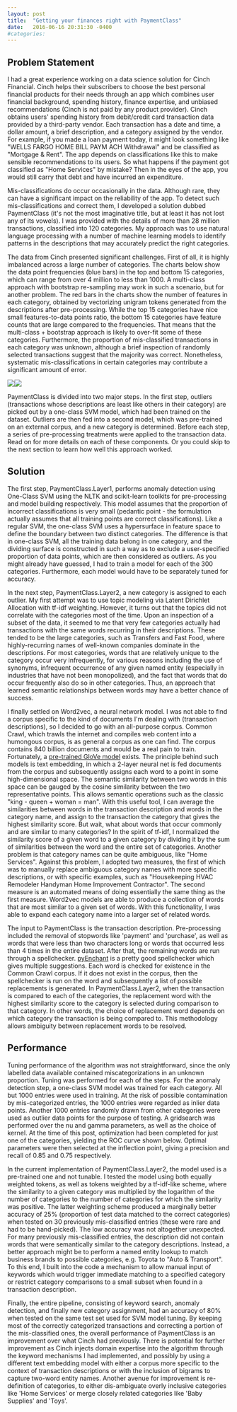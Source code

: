 ```yaml
---
layout: post
title:  "Getting your finances right with PaymentClass"
date:   2016-06-16 20:31:30 -0400
#categories: 
---
```


<h2>Problem Statement</h2>

I had a great experience working on a data science solution for Cinch Financial. Cinch helps their subscribers to choose the best personal financial products for their needs through an app which combines user financial background, spending history, finance expertise, and unbiased recommendations (Cinch is not paid by any product provider).
Cinch obtains users' spending history from debit/credit card transaction data provided by a third-party vendor. Each transaction has a date and time, a dollar amount, a brief description, and a category assigned by the vendor. For example, if you made a loan payment today, it might look something like "WELLS FARGO HOME BILL PAYM ACH Withdrawal" and be classified as "Mortgage & Rent". The app depends on classifications like this to make sensible recommendations to its users. So what happens if the payment got classified as "Home Services" by mistake? Then in the eyes of the app, you would still carry that debt and have incurred an expenditure. 

Mis-classifications do occur occasionally in the data. Although rare, they can have a significant impact on the reliability of the app. To detect such mis-classifications and correct them, I developed a solution dubbed PaymentClass (it's not the most imaginative title, but at least it has not lost any of its vowels). I was provided with the details of more than 28 million transactions, classified into 120 categories. My approach was to use natural language processing with a number of machine learning models to identify patterns in the descriptions that may accurately predict the right categories.

The data from Cinch presented significant challenges. First of all, it is highly imbalanced across a large number of categories. The charts below show the data point frequencies (blue bars) in the top and bottom 15 categories, which can range from over 4 million to less than 1000. A multi-class approach with bootstrap re-sampling may work in such a scenario, but for another problem. The red bars in the charts show the number of features in each category, obtained by vectorizing unigram tokens generated from the descriptions after pre-processing. While the top 15 categories have nice small features-to-data points ratio, the bottom 15 categories have feature counts that are large compared to the frequencies. That means that the multi-class + bootstrap approach is likely to over-fit some of these categories. Furthermore, the proportion of mis-classified transactions in each category was unknown, although a brief inspection of randomly selected transactions suggest that the majority was correct. Nonetheless, systematic mis-classifications in certain categories may contribute a significant amount of error.

<img src="../images/top15_cat_features.png"><img src="../images/bottom15_cat_features.png">

PaymentClass is divided into two major steps. In the first step, outliers (transactions whose descriptions are least like others in their category) are picked out by a one-class SVM model, which had been trained on the dataset. Outliers are then fed into a second model, which was pre-trained on an external corpus, and a new category is determined. Before each step, a series of pre-processing treatments were applied to the transaction data. Read on for more details on each of these components. Or you could skip to the next section to learn how well this approach worked.

<h2>Solution</h2>

The first step, PaymentClass.Layer1, performs anomaly detection using One-Class SVM using the NLTK and scikit-learn toolkits for pre-processing and model building respectively. This model assumes that the proportion of incorrect classifications is very small (pedantic point - the formulation actually assumes that all training points are correct classifications). Like a regular SVM, the one-class SVM uses a hypersurface in feature space to define the boundary between two distinct categories. The difference is that in one-class SVM, all the training data belong in one category, and the dividing surface is constructed in such a way as to exclude a user-specified proportion of data points, which are then considered as outliers. As you might already have guessed, I had to train a model for each of the 300 categories. Furthermore, each model would have to be separately tuned for accuracy.

In the next step, PaymentClass.Layer2, a new category is assigned to each outlier. My first attempt was to use topic modeling via Latent Dirichlet Allocation with tf-idf weighting. However, it turns out that the topics did not correlate with the categories most of the time. Upon an inspection of a subset of the data, it seemed to me that very few categories actually had transactions with the same words recurring in their descriptions. These tended to be the large categories, such as Transfers and Fast Food, where highly-recurring names of well-known companies dominate in the descriptions. For most categories, words that are relatively unique to the category occur very infrequently, for various reasons including the use of synonyms, infrequent occurrence of any given named entity (especially in industries that have not been monopolized), and the fact that words that do occur frequently also do so in other categories. Thus, an approach that learned semantic relationships between words may have a better chance of success.

I finally settled on Word2vec, a neural network model. I was not able to find a corpus specific to the kind of documents I'm dealing with (transaction descriptions), so I decided to go with an all-purpose corpus. Common Crawl, which trawls the internet and compiles web content into a humongous corpus, is as general a corpus as one can find. The corpus contains 840 billion documents and would be a real pain to train. Fortunately, a <a href="http://nlp.stanford.edu/projects/glove/">pre-trained GloVe model</a> exists. The principle behind such models is text embedding, in which a 2-layer neural net is fed documents from the corpus and subsequently assigns each word to a point in some high-dimensional space. The semantic similarity between two words in this space can be gauged by the cosine similarity between the two representative points. This allows semantic operations such as the classic "king - queen + woman = man". With this useful tool, I can average the similarities between words in the transaction description and words in the category name, and assign to the transaction the category that gives the highest similarity score. But wait, what about words that occur commonly and are similar to many categories? In the spirit of tf-idf, I normalized the similarity score of a given word to a given category by dividing it by the sum of similarities between the word and the entire set of categories. Another problem is that category names can be quite ambiguous, like "Home Services". Against this problem, I adopted two measures, the first of which was to manually replace ambiguous category names with more specific descriptions, or with specific examples, such as "Housekeeping HVAC Remodeler Handyman Home Improvement Contractor". The second measure is an automated means of doing essentially the same thing as the first measure. Word2vec models are able to produce a collection of words that are most similar to a given set of words. With this functionality, I was able to expand each category name into a larger set of related words.

The input to PaymentClass is the transaction description. Pre-processing included the removal of stopwords like 'payment' and 'purchase', as well as words that were less than two characters long or words that occurred less than 4 times in the entire dataset. After that, the remaining words are run through a spellchecker. <a href="http://pythonhosted.org/pyenchant/">pyEnchant</a> is a pretty good spellchecker which gives multiple suggestions. Each word is checked for existence in the Common Crawl corpus. If it does not exist in the corpus, then the spellchecker is run on the word and subsequently a list of possible replacements is generated. In PaymentClass.Layer2, when the transaction is compared to each of the categories, the replacement word with the highest similarity score to the category is selected during comparison to that category. In other words, the choice of replacement word depends on which category the transaction is being compared to. This methodology allows ambiguity between replacement words to be resolved. 

<h2>Performance</h2>
 
Tuning performance of the algorithm was not straightforward, since the only labelled data available contained miscategorizations in an unknown proportion. Tuning was performed for each of the steps. For the anomaly detection step, a one-class SVM model was trained for each category. All but 1000 entries were used in training. At the risk of possible contamination by mis-categorized entries, the 1000 entries were regarded as inlier data points. Another 1000 entries randomly drawn from other categories were used as outlier data points for the purpose of testing. A gridsearch was performed over the nu and gamma parameters, as well as the choice of kernel. 
At the time of this post, optimization had been completed for just one of the categories, yielding the ROC curve shown below. Optimal parameters were then selected at the inflection point, giving a
precision and recall of 0.85 and 0.75 respectively. 

In the current implementation of PaymentClass.Layer2, the model used is a pre-trained one and not tunable. I tested the model using both equally weighted tokens, as well as tokens weighted by a tf-idf-like scheme, where the similarity to a given category was multiplied by the logarithm of the number of categories to the number of categories for which the similarity was positive. The latter weighting scheme produced a marginally better accuracy of 25% (proportion of test data matched to the correct categories) when tested on 30 previously mis-classified entries (these were rare and had to be hand-picked). The low accuracy was not altogether unexpected. For many previously mis-classified entries, the description did not contain words that were semantically similar to the category descriptions. Instead, a better approach might be to perform a named entity lookup to match business brands to possible categories, e.g. Toyota to "Auto & Transport". To this end, I built into the code a mechanism to allow manual input of keywords which would trigger immediate matching to a specified category or restrict category comparisons to a small subset when found in a transaction description. 

Finally, the entire pipeline, consisting of keyword search, anomaly detection, and finally new category assignment, had an accuracy of 80% when tested on the same test set used for SVM model tuning. By keeping most of the correctly categorized transactions and correcting a portion of the mis-classified ones, the overall performance of PaymentClass is an improvement over what Cinch had previously. There is potential for further improvement as Cinch injects domain expertise into the algorithm through the keyword mechanisms I had implemented, and possibly by using a different text embedding model with either a corpus more specific to the context of transaction descriptions or with the inclusion of bigrams to capture two-word entity names. Another avenue for improvement is re-definition of categories, to either dis-ambiguate overly inclusive categories like 'Home Services' or merge closely related categories like 'Baby Supplies' and 'Toys'.
 
